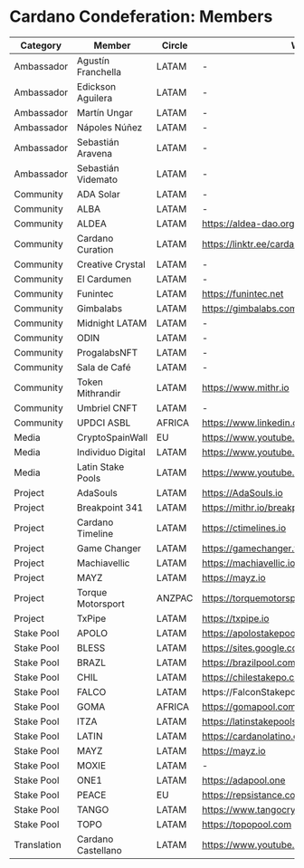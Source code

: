 # Cardano Condeferation: Members

Category | Member | Circle | Website | Twitter |
--- | --- | --- | --- | --- |
Ambassador | Agustín Franchella | LATAM | - | [@agustinenada](https://x.com/agustinenada) |
Ambassador | Edickson Aguilera | LATAM | - | [@BlessPool](https://x.com/BlessPool) |
Ambassador | Martín Ungar | LATAM | - | [@LatinStakePools](https://x.com/LatinStakePools) |
Ambassador | Nápoles Núñez | LATAM | - | - |
Ambassador | Sebastián Aravena | LATAM | - | [@indi_gital](https://x.com/indi_gital) |
Ambassador | Sebastián Videmato | LATAM | - | - | 
Community | ADA Solar | LATAM | - | [@CardanoSolar](https://x.com/CardanoSolar) | 
Community | ALBA | LATAM | - | [@ADALABS_](https://x.com/ADALABS_) | 
Community | ALDEA | LATAM | https://aldea-dao.org | [@AldeaDao](https://x.com/AldeaDao) | 
Community | Cardano Curation | LATAM | https://linktr.ee/cardanocuration | [@CardanoCuration](https://x.com/Cardanocuration) | 
Community | Creative Crystal | LATAM | - | - |  
Community | El Cardumen | LATAM | - | - | 
Community | Funintec | LATAM | https://funintec.net | [@FunintecVzla](https://x.com/Funintecvzla) | 
Community | Gimbalabs | LATAM | https://gimbalabs.com | [@gimbalabs](https://x.com/gimbalabs) | 
Community | Midnight LATAM | LATAM | - | [@MidnightLatam](https://x.com/MidnightLatam) |
Community | ODIN | LATAM | - | [@odininitiative](https://x.com/odininitiative) | 
Community | ProgalabsNFT | LATAM | - | [@ProgalabasNFT](https://x.com/ProgalabasNFT) | 
Community | Sala de Café | LATAM | - | - | 
Community | Token Mithrandir | LATAM | https://www.mithr.io | [@TokenMithr](https://x.com/Tokenmithr) | 
Community | Umbriel CNFT | LATAM | - | [@UmbrielCNFT](https://x.com/UmbrielCNFT) | 
Community | UPDCI ASBL | AFRICA | https://www.linkedin.com/company/updci-asbl | [@UPDCI_asbl](https://x.com/UPDCI_asbl) | 
Media | CryptoSpainWall | EU | https://www.youtube.com/@cryptospainwall | [@CryptoSpain5](https://x.com/CryptoSpain5) |
Media | Individuo Digital | LATAM | https://www.youtube.com/@IndividuoDigital | [@indi_gital](https://x.com/indi_gital) | 
Media | Latin Stake Pools | LATAM | https://www.youtube.com/@LatinStakePools | [@LatinStakePools](https://x.com/LatinStakePools) | 
Project | AdaSouls | LATAM | https://AdaSouls.io | [@AdaSouls](https://x.com/AdaSouls) | 
Project | Breakpoint 341 | LATAM | https://mithr.io/breakpoint341 | [@breakpoint0341](https://x.com/breakpoint0341) | 
Project | Cardano Timeline | LATAM | https://ctimelines.io | [@CTimelines_io](https://x.com/CTimelines_io) | 
Project | Game Changer | LATAM | https://gamechanger.finance | [@GameChangerOk](https://x.com/GameChangerOk) | 
Project | Machiavellic | LATAM | https://machiavellic.io | [@Machiavellic_io](https://x.com/Machiavellic_io) | 
Project | MAYZ | LATAM | https://mayz.io | [@MAYZProtocol](https://x.com/MAYZProtocol) | 
Project | Torque Motorsport | ANZPAC | https://torquemotorsport.io | [@trqmotorsport](https://x.com/trqmotorsport) |
Project | TxPipe | LATAM | https://txpipe.io | [@txpipe_tools](https://x.com/txpipe_tools) | 
Stake Pool | APOLO | LATAM | https://apolostakepool.com | [@apolostakepool](https://x.com/apolostakepool) | 
Stake Pool | BLESS | LATAM | https://sites.google.com/view/poolblessvenezuela | [@BlessPool](https://x.com/BlessPool) | 
Stake Pool | BRAZL | LATAM | https://brazilpool.com | [@BrazilPool](https://x.com/BrazilPool) | 
Stake Pool | CHIL | LATAM | https://chilestakepo.cl | [@ChileStakepo](https://x.com/ChileStakepo) | 
Stake Pool | FALCO | LATAM | https://FalconStakepool | [@FalconStakepool](https://x.com/FalconStakepool) |
Stake Pool | GOMA | AFRICA | https://gomapool.com | [StakeGoma](https://x.com/StakeGoma) |
Stake Pool | ITZA | LATAM | https://latinstakepools.com | [@LatinStakePools](https://x.com/LatinStakePools) | 
Stake Pool | LATIN | LATAM | https://cardanolatino.com | [@CardanoLatino](https://x.com/CardanoLatino) | 
Stake Pool | MAYZ | LATAM | https://mayz.io | [@MAYZProtocol](https://x.com/MAYZProtocol) | 
Stake Pool | MOXIE | LATAM | - | [@LARestrepoMu](https://x.com/LARestrepoMu) | 
Stake Pool | ONE1 | LATAM | https://adapool.one | [@ADAOnePool](https://x.com/ADAOnePool) | 
Stake Pool | PEACE | EU | https://repsistance.com | [@repsistance](https://x.com/repsistance) |
Stake Pool | TANGO | LATAM | https://www.tangocrypto.com | [@tango_crypto](https://x.com/tango_crypto) | 
Stake Pool | TOPO | LATAM | https://topopool.com | [@TOPO_Pool](https://x.com/TOPO_Pool) | 
Translation | Cardano Castellano | LATAM | https://www.youtube.com/@CardanoCastellano | - |